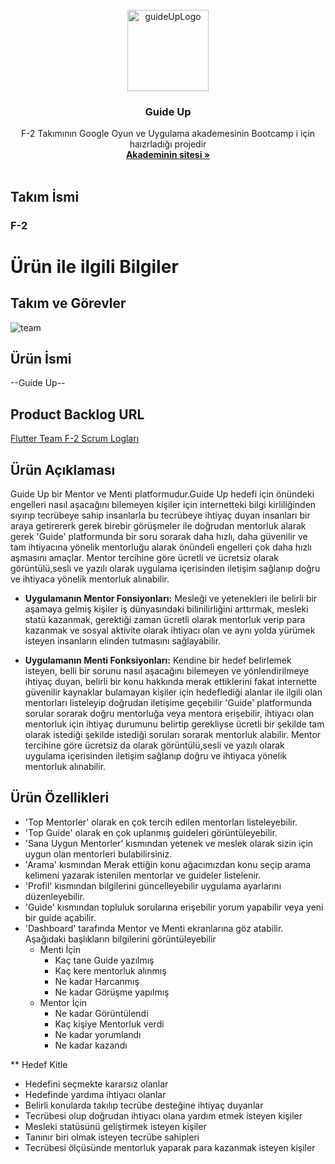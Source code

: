 <!-- PROJECT LOGO -->
<br />
<div align="center">
  <a href="https://github.com/MrBigBearrTR/guide_up">
    <img src="https://github.com/MrBigBearrTR/guide_up/assets/59195666/3d9dfe77-ec29-4043-93e0-6d685ab8fd65" alt="guideUpLogo" width="130" height="130">
  </a>

  <h3 align="center">Guide Up</h3>

  <p align="center">
    F-2 Takımının Google Oyun ve Uygulama akademesinin Bootcamp i için haızrladığı projedir
    <br />
    <a href="https://oyunveuygulamaakademisi.com"><strong>Akademinin sitesi »</strong></a>
    <br />
    <br />
  </p>
</div>

## Takım İsmi
### F-2

# Ürün ile ilgili Bilgiler
## Takım ve Görevler
![team](https://github.com/MrBigBearrTR/guide_up/assets/59195666/a0c41996-a486-4576-bb67-a0f205ab5f52)

## Ürün İsmi
--Guide Up--

## Product Backlog URL

[Flutter Team F-2 Scrum Logları](https://miro.com/app/board/uXjVMBG0TQU=/)

## Ürün Açıklaması

Guide Up bir Mentor ve Menti platformudur.Guide Up hedefi için önündeki engelleri nasıl aşacağını bilemeyen kişiler için internetteki bilgi kirliliğinden sıyırıp tecrübeye sahip insanlarla bu tecrübeye ihtiyaç duyan insanları bir araya getirererk gerek birebir görüşmeler ile doğrudan mentorluk alarak gerek 'Guide' platformunda bir soru sorarak daha hızlı, daha güvenilir ve tam ihtiyacına yönelik mentorluğu alarak önündeli engelleri çok daha hızlı aşmasını amaçlar. Mentor tercihine göre ücretli ve ücretsiz olarak görüntülü,sesli ve yazılı olarak uygulama içerisinden iletişim sağlanıp doğru ve ihtiyaca yönelik mentorluk alınabilir.

- **Uygulamanın Mentor Fonsiyonları:** Mesleği ve yetenekleri ile belirli bir aşamaya gelmiş kişiler iş dünyasındaki bilinilirliğini arttırmak, mesleki statü kazanmak, gerektiği zaman ücretli olarak mentorluk verip para kazanmak ve sosyal aktivite olarak ihtiyacı olan ve aynı yolda yürümek isteyen insanların elinden tutmasını sağlayabilir.

- **Uygulamanın Menti Fonksiyonları:** Kendine bir hedef belirlemek isteyen, belli bir sorunu nasıl aşacağını bilemeyen ve yönlendirilmeye ihtiyaç duyan, belirli bir konu hakkında merak ettiklerini fakat internette güvenilir kaynaklar bulamayan kişiler için hedeflediği alanlar ile ilgili olan mentorları listeleyip doğrudan iletişime geçebilir 'Guide' platformunda sorular sorarak doğru mentorluğa veya mentora erişebilir, ihtiyacı olan mentorluk için ihtiyaç durumunu belirtip gerekliyse ücretli bir şekilde tam olarak istediği şekilde istediği soruları sorarak mentorluk alabilir. Mentor tercihine göre ücretsiz da olarak görüntülü,sesli ve yazılı olarak uygulama içerisinden iletişim sağlanıp doğru ve ihtiyaca yönelik mentorluk alınabilir.

## Ürün Özellikleri

- 'Top Mentorler' olarak en çok tercih edilen mentorları listeleyebilir.
- 'Top Guide' olarak en çok uplanmış guideleri görüntüleyebilir.
- 'Sana Uygun Mentorler' kısmından yetenek ve meslek olarak sizin için uygun olan mentorleri bulabilirsiniz.
- 'Arama' kısmından Merak ettiğin konu ağacımızdan konu seçip arama kelimeni yazarak istenilen mentorlar ve guideler listelenir.
- 'Profil' kısmından bilgilerini güncelleyebilir uygulama ayarlarını düzenleyebilir.
- 'Guide' kısmından topluluk sorularına erişebilir yorum yapabilir veya yeni bir guide açabilir.
- 'Dashboard' tarafında Mentor ve Menti ekranlarına göz atabilir. Aşağıdaki başlıkların bilgilerini görüntüleyebilir
  - Menti İçin
    - Kaç tane Guide yazılmış
    - Kaç kere mentorluk alınmış
    - Ne kadar Harcanmış
    - Ne kadar Görüşme yapılmış
  - Mentor İçin
    - Ne kadar Görüntülendi
    - Kaç kişiye Mentorluk verdi
    - Ne kadar yorumlandı
    - Ne kadar kazandı

** Hedef Kitle
 - Hedefini seçmekte kararsız olanlar
 - Hedefinde yardıma ihtiyacı olanlar
 - Belirli konularda takılıp tecrübe desteğine ihtiyaç duyanlar
 - Tecrübesi olup doğrudan ihtiyacı olana yardım etmek isteyen kişiler
 - Mesleki statüsünü geliştirmek isteyen kişiler
 - Tanınır biri olmak isteyen tecrübe sahipleri
 - Tecrübesi ölçüsünde mentorluk yaparak para kazanmak isteyen kişiler
